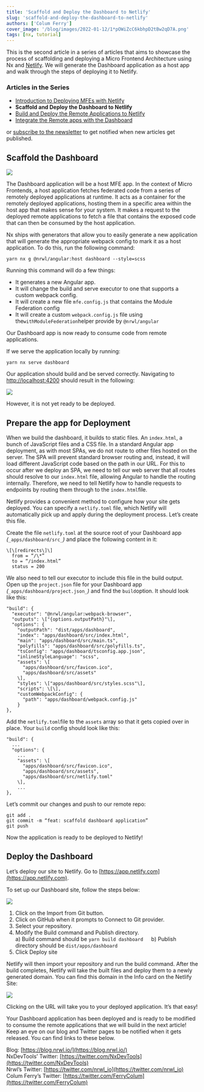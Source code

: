 ```yaml
---
title: 'Scaffold and Deploy the Dashboard to Netlify'
slug: 'scaffold-and-deploy-the-dashboard-to-netlify'
authors: ['Colum Ferry']
cover_image: '/blog/images/2022-01-12/1*pOWiZcC6kbhpD2tBw2qD7A.png'
tags: [nx, tutorial]
---
```


This is the second article in a series of articles that aims to showcase the process of scaffolding and deploying a Micro Frontend Architecture using Nx and [Netlify](https://netlify.com/). We will generate the Dashboard application as a host app and walk through the steps of deploying it to Netlify.

### Articles in the Series

- [Introduction to Deploying MFEs with Netlify](/blog/introduction-to-deploying-angular-mfes-with-netlify)
- **Scaffold and Deploy the Dashboard to Netlify**
- [Build and Deploy the Remote Applications to Netlify](/blog/build-and-deploy-the-remote-applications-to-netlify)
- [Integrate the Remote apps with the Dashboard](/blog/integrate-the-remote-apps-with-the-dashboard)

or [subscribe to the newsletter](https://go.nrwl.io/nx-newsletter) to get notified when new articles get published.

## Scaffold the Dashboard

![](/blog/images/2022-01-12/1*PLxs3qD2w1oLNI7HS_MU2g.avif)

The Dashboard application will be a host MFE app. In the context of Micro Frontends, a host application fetches federated code from a series of remotely deployed applications at runtime. It acts as a container for the remotely deployed applications, hosting them in a specific area within the host app that makes sense for your system. It makes a request to the deployed remote applications to fetch a file that contains the exposed code that can then be consumed by the host application.

Nx ships with generators that allow you to easily generate a new application that will generate the appropriate webpack config to mark it as a host application. To do this, run the following command:

```shell
yarn nx g @nrwl/angular:host dashboard --style=scss
```

Running this command will do a few things:

- It generates a new Angular app.
- It will change the build and serve executor to one that supports a custom webpack config.
- It will create a new file `mfe.config.js` that contains the Module Federation config
- It will create a custom `webpack.config.js` file using the`withModuleFederation`helper provide by `@nrwl/angular`

Our Dashboard app is now ready to consume code from remote applications.

If we serve the application locally by running:

```shell
yarn nx serve dashboard
```

Our application should build and be served correctly. Navigating to [http://localhost:4200](http://localhost:4200) should result in the following:

![](/blog/images/2022-01-12/0*IaCvq2PijQBCs8YJ.avif)

However, it is not yet ready to be deployed.

## Prepare the app for Deployment

When we build the dashboard, it builds to static files. An `index.html`, a bunch of JavaScript files and a CSS file. In a standard Angular app deployment, as with most SPAs, we do not route to other files hosted on the server. The SPA will prevent standard browser routing and, instead, it will load different JavaScript code based on the path in our URL. For this to occur after we deploy an SPA, we need to tell our web server that all routes should resolve to our `index.html` file, allowing Angular to handle the routing internally. Therefore, we need to tell Netlify how to handle requests to endpoints by routing them through to the `index.html`file.

Netlify provides a convenient method to configure how your site gets deployed. You can specify a `netlify.toml` file, which Netlify will automatically pick up and apply during the deployment process. Let’s create this file.

Create the file `netlify.toml` at the source root of your Dashboard app _(_`_apps/dashboard/src_`_)_ and place the following content in it:

```
\[\[redirects\]\]
  from = “/\*”
  to = “/index.html”
  status = 200
```

We also need to tell our executor to include this file in the build output. Open up the `project.json` file for your Dashboard app _(_`_apps/dashboard/project.json_`_)_ and find the `build`option. It should look like this:

```
"build": {
  "executor": "@nrwl/angular:webpack-browser",
  "outputs": \["{options.outputPath}"\],
  "options": {
    "outputPath": "dist/apps/dashboard",
    "index": "apps/dashboard/src/index.html",
    "main": "apps/dashboard/src/main.ts",
    "polyfills": "apps/dashboard/src/polyfills.ts",
    "tsConfig": "apps/dashboard/tsconfig.app.json",
    "inlineStyleLanguage": "scss",
    "assets": \[
      "apps/dashboard/src/favicon.ico",
      "apps/dashboard/src/assets"
    \],
    "styles": \["apps/dashboard/src/styles.scss"\],
    "scripts": \[\],
    "customWebpackConfig": {
      "path": "apps/dashboard/webpack.config.js"
    }
},
```

Add the `netlify.toml`file to the `assets` array so that it gets copied over in place. Your `build` config should look like this:

```
"build": {
  ...
  "options": {
    ...
    "assets": \[
      "apps/dashboard/src/favicon.ico",
      "apps/dashboard/src/assets",
      "apps/dashboard/src/netlify.toml"
    \],
    ...
},
```

Let’s commit our changes and push to our remote repo:

```
git add .
git commit -m “feat: scaffold dashboard application”
git push
```

Now the application is ready to be deployed to Netlify!

## Deploy the Dashboard

Let’s deploy our site to Netlify. Go to [https://app.netlify.com](https://app.netlify.com).

To set up our Dashboard site, follow the steps below:

![](/blog/images/2022-01-12/1*PJxE6HLrHUCUxi-4Q9uJBA.avif)

1.  Click on the Import from Git button.
2.  Click on GitHub when it prompts to Connect to Git provider.
3.  Select your repository.
4.  Modify the Build command and Publish directory.  
     a) Build command should be `yarn build dashboard  
`b) Publish directory should be `dist/apps/dashboard`
5.  Click Deploy site

Netlify will then import your repository and run the build command. After the build completes, Netlify will take the built files and deploy them to a newly generated domain. You can find this domain in the Info card on the Netlify Site:

![](/blog/images/2022-01-12/0*mnM-CMcBwGsBAJrR.avif)

Clicking on the URL will take you to your deployed application. It’s that easy!

Your Dashboard application has been deployed and is ready to be modified to consume the remote applications that we will build in the next article! Keep an eye on our blog and Twitter pages to be notified when it gets released. You can find links to these below.

Blog: [https://blog.nrwl.io/](https://blog.nrwl.io/)  
NxDevTools’ Twitter: [https://twitter.com/NxDevTools](https://twitter.com/NxDevTools)  
Nrwl’s Twitter: [https://twitter.com/nrwl_io](https://twitter.com/nrwl_io)  
Colum Ferry’s Twitter: [https://twitter.com/FerryColum](https://twitter.com/FerryColum)
